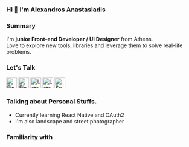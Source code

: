 ### Hi 👋 I'm Alexandros Anastasiadis

### Summary
I'm **junior Front-end Developer / UI Designer** from Athens. </br>
Love to explore new tools, libraries and leverage them to solve real-life problems.<br/>



### Let's Talk

[<img src="https://skillicons.dev/icons?i=linkedin" alt="Find me on Linkedin" width="28"/>](https://linkedin.com/in/estroxgr)
[<img src="https://skillicons.dev/icons?i=twitter" alt="Find me on Twitter" width="28"/>](https://x.com/estroxgr)
[<img src="https://skillicons.dev/icons?i=discord" alt="Lets talk in Discord" width="28"/>](https://discordapp.com/users/1235332659475910888)
[<img src="https://skillicons.dev/icons?i=instagram" alt="Lets talk in Instagram" width="28"/>](https://instagram.com/estroxgr)
[<img src="https://skillicons.dev/icons?i=gmail&theme=light" alt="Sen me a email" width="28"/>](mailto:alexanastagr@gmail.com)



### 
### Talking about Personal Stuffs.

- Currently learning React Native and OAuth2
- I'm also landscape and street photographer


### Familiarity with


